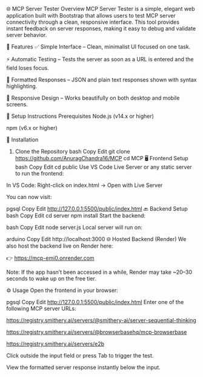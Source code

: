 🌐 MCP Server Tester
Overview
MCP Server Tester is a simple, elegant web application built with Bootstrap that allows users to test MCP server connectivity through a clean, responsive interface. This tool provides instant feedback on server responses, making it easy to debug and validate server behavior.

🚀 Features
✅ Simple Interface – Clean, minimalist UI focused on one task.

⚡ Automatic Testing – Tests the server as soon as a URL is entered and the field loses focus.

🎨 Formatted Responses – JSON and plain text responses shown with syntax highlighting.

📱 Responsive Design – Works beautifully on both desktop and mobile screens.

🔧 Setup Instructions
Prerequisites
Node.js (v14.x or higher)

npm (v6.x or higher)

📁 Installation
1. Clone the Repository
bash
Copy
Edit
git clone https://github.com/AnuragChandra16/MCP
cd MCP
🖥 Frontend Setup
bash
Copy
Edit
cd public
Use VS Code Live Server or any static server to run the frontend:

In VS Code: Right-click on index.html → Open with Live Server

You can now visit:

pgsql
Copy
Edit
http://127.0.0.1:5500/public/index.html
🔙 Backend Setup
bash
Copy
Edit
cd server
npm install
Start the backend:

bash
Copy
Edit
node server.js
Local server will run on:

arduino
Copy
Edit
http://localhost:3000
🌐 Hosted Backend (Render)
We also host the backend live on Render here:

👉 https://mcp-emi0.onrender.com

Note: If the app hasn’t been accessed in a while, Render may take ~20–30 seconds to wake up on the free tier.

⚙️ Usage
Open the frontend in your browser:

pgsql
Copy
Edit
http://127.0.0.1:5500/public/index.html
Enter one of the following MCP server URLs:

https://registry.smithery.ai/servers/@smithery-ai/server-sequential-thinking

https://registry.smithery.ai/servers/@browserbasehq/mcp-browserbase

https://registry.smithery.ai/servers/e2b

Click outside the input field or press Tab to trigger the test.

View the formatted server response instantly below the input.
